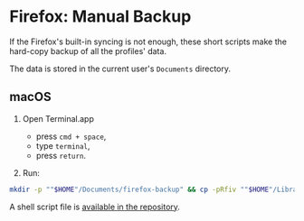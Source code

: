 # Firefox: Manual Backup

If the Firefox's built-in syncing is not enough, these short scripts make the hard-copy backup of all the profiles' data.

The data is stored in the current user's `Documents` directory.

## macOS

1. Open Terminal.app

   - press `cmd + space`,
   - type `terminal`,
   - press `return`.

2. Run:

```bash
mkdir -p ""$HOME"/Documents/firefox-backup" && cp -pRfiv ""$HOME"/Library/Application Support/Firefox/Profiles/" ""$HOME"/Documents/firefox-backup/"
```

A shell script file is [available in the repository](https://github.com/amrwc/firefox-manual-backup/mac).
